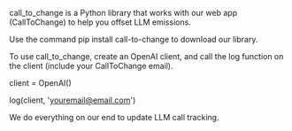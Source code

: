 call_to_change is a Python library that works with our web app (CallToChange) to help you offset LLM emissions.

Use the command pip install call-to-change to download our library.

To use call_to_change, create an OpenAI client, and call the log function on the client (include your CallToChange email).

client = OpenAI()

log(client, 'youremail@email.com')

We do everything on our end to update LLM call tracking.
